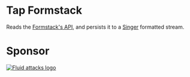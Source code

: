 # Tap Formstack

Reads the [Formstack's API](https://www.formstack.com/),
and persists it to a [Singer](https://www.singer.io/) formatted stream.

# Sponsor

[![Fluid attacks logo][logo]](https://fluidattacks.com/)

[logo]: https://fluidattacks.com/theme/images/logo.png
